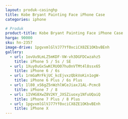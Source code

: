 ```yaml
---
layout: produk-casinghp
title: Kobe Bryant Painting Face iPhone Case
categories: iphone

# Produk
product-title: Kobe Bryant Painting Face iPhone Case
harga: 90000
sku: hn-2357
image-drive: 1pgvxmlGlVJ77Yf0xciCX8ZE1OKbvBEnh
gallery:
  - url: 1ovUu9LmLZ5mKDF-VW-vh3DGFDCwzahz5
    title: iPhone 5 / 5s / SE
  - url: 1Xuy0uGxSwKCRUO07hu0nVTMt4l8ssx65
    title: iPhone 6 / 6s
  - url: 1rmGaMrFkjUC_kcEjvxzQbkVoKin1ogW-
    title: iPhone 6 Plus / 6s Plus
  - url: 1l80_xS6gZ5nWzhlWCeJiaxJ1AL-Pcmc8
    title: iPhone 7 / 8
  - url: 1IVHG8XwZ8V2KY_JXSZiuoxy1NfuUQaiQ
    title: iPhone 7 Plus / 8 Plus
  - url: 1pgvxmlGlVJ77Yf0xciCX8ZE1OKbvBEnh
    title: iPhone X
---
```


